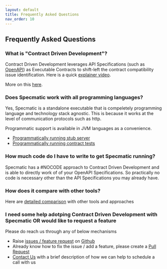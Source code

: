 ```yaml
---
layout: default
title: Frequently Asked Questions
nav_order: 10
---
```


Frequently Asked Questions
--------------------------

### What is "Contract Driven Development"?

Contract Driven Development leverages API Specifications (such as [OpenAPI](https://www.openapis.org/)) as Executable Contracts to shift-left the contract compatibility issue identification. Here is a quick [explainer video](https://www.youtube.com/watch?v=3HPgpvd8MGg&list=PL9Z-JgiTsOYRERcsy9o3y6nsi5yK3IB_w).

More on this [here](/contract_driven_development).

### Does Specmatic work with all programming languages?

Yes, Specmatic is a standalone executable that is compeletely programming language and technology stack agnostic. This is because it works at the level of communication protocols such as http.

Programmatic support is available in JVM languages as a convenience.
* [Programmatically running stub server](/documentation/service_virtualization_tutorial.html#programmatically-starting-stub-server-within-tests)
* [Programmatically running contract tests](https://specmatic.in/documentation/contract_tests.html#programmtically-executing-specmatic-contract-as-tests)

### How much code do I have to write to get Specmatic running?

Specmatic has a #NOCODE approach to Contract Driven Development and is able to directly work of of your OpenAPI Specifications. So practically no code is necessary other than the API Specifications you may already have.

### How does it compare with other tools?

Here are [detailed comparison](https://specmatic.in/category/blog/comparisons) with other tools and approaches

### I need some help adotping Contract Driven Development with Specmatic OR would like to request a feature

Please do reach us through any of below mechanisms
* Raise [issues / feature request](https://github.com/znsio/specmatic/issues/new/choose) on [Github](https://github.com/znsio/specmatic)
* Already know how to fix the issue / add a feature, please create a [Pull Request](https://github.com/znsio/specmatic/pulls)
* [Contact Us](https://specmatic.in/contact-us/) with a brief description of how we can help to schedule a call with us
